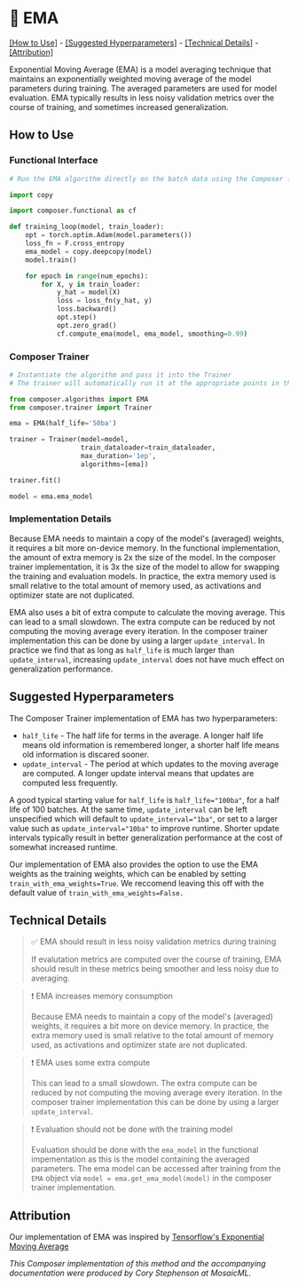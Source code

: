 # 🚚 EMA

[\[How to Use\]](#how-to-use) - [\[Suggested Hyperparameters\]](#suggested-hyperparameters) - [\[Technical Details\]](#technical-details) - [\[Attribution\]](#attribution)

Exponential Moving Average (EMA) is a model averaging technique that maintains an exponentially weighted moving average of the model parameters during training. The averaged parameters are used for model evaluation. EMA typically results in less noisy validation metrics over the course of training, and sometimes increased generalization.

## How to Use

### Functional Interface

```python
# Run the EMA algorithm directly on the batch data using the Composer functional API

import copy

import composer.functional as cf

def training_loop(model, train_loader):
    opt = torch.optim.Adam(model.parameters())
    loss_fn = F.cross_entropy
    ema_model = copy.deepcopy(model)
    model.train()

    for epoch in range(num_epochs):
        for X, y in train_loader:
            y_hat = model(X)
            loss = loss_fn(y_hat, y)
            loss.backward()
            opt.step()
            opt.zero_grad()
            cf.compute_ema(model, ema_model, smoothing=0.99)
```

### Composer Trainer

<!-- TODO: Address timeouts -->
<!--pytest-codeblocks:skip-->
```python
# Instantiate the algorithm and pass it into the Trainer
# The trainer will automatically run it at the appropriate points in the training loop

from composer.algorithms import EMA
from composer.trainer import Trainer

ema = EMA(half_life='50ba')

trainer = Trainer(model=model,
                  train_dataloader=train_dataloader,
                  max_duration='1ep',
                  algorithms=[ema])

trainer.fit()

model = ema.ema_model
```

### Implementation Details

Because EMA needs to maintain a copy of the model's (averaged) weights, it requires a bit more on-device memory. In the functional implementation, the amount of extra memory is 2x the size of the model. In the composer trainer implementation, it is 3x the size of the model to allow for swapping the training and evaluation models. In practice, the extra memory used is small relative to the total amount of memory used, as activations and optimizer state are not duplicated.

EMA also uses a bit of extra compute to calculate the moving average. This can lead to a small slowdown. The extra compute can be reduced by not computing the moving average every iteration. In the composer trainer implementation this can be done by using a larger `update_interval`. In practice we find that as long as `half_life` is much larger than `update_interval`, increasing `update_interval` does not have much effect on generalization performance.

## Suggested Hyperparameters

The Composer Trainer implementation of EMA has two hyperparameters:

- `half_life` - The half life for terms in the average. A longer half life means old information is remembered longer, a shorter half life means old information is discared sooner.
- `update_interval` - The period at which updates to the moving average are computed. A longer update interval means that updates are computed less frequently.

A good typical starting value for `half_life` is `half_life="100ba"`, for a half life of 100 batches. At the same time, `update_interval` can be left unspecified which will default to `update_interval="1ba"`, or set to a larger value such as `update_interval="10ba"` to improve runtime. Shorter update intervals typically result in better generalization performance at the cost of somewhat increased runtime.

Our implementation of EMA also provides the option to use the EMA weights as the training weights, which can be enabled by setting `train_with_ema_weights=True`. We reccomend leaving this off with the default value of `train_with_ema_weights=False.`

## Technical Details

>  ✅ EMA should result in less noisy validation metrics during training
>
> If evalutation metrics are computed over the course of training, EMA should result in these metrics being smoother and less noisy due to averaging.

> ❗ EMA increases memory consumption
>
> Because EMA needs to maintain a copy of the model's (averaged) weights, it requires a bit more on device memory. In practice, the extra memory used is small relative to the total amount of memory used, as activations and optimizer state are not duplicated.

> ❗ EMA uses some extra compute
>
>This can lead to a small slowdown. The extra compute can be reduced by not computing the moving average every iteration. In the composer trainer implementation this can be done by using a larger `update_interval`.

> ❗ Evaluation should not be done with the training model
>
> Evaluation should be done with the `ema_model` in the functional impementation as this is the model containing the averaged parameters. The ema model can be accessed after training from the `EMA` object via `model = ema.get_ema_model(model)` in the composer trainer implementation.


## Attribution

Our implementation of EMA was inspired by [Tensorflow's Exponential Moving Average](https://www.tensorflow.org/api_docs/python/tf/train/ExponentialMovingAverage)

*This Composer implementation of this method and the accompanying documentation were produced by Cory Stephenson at MosaicML.*